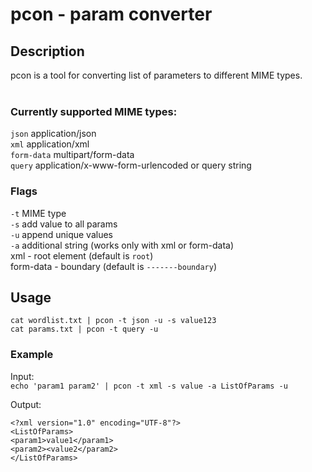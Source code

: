 # pcon - param converter

## Description
pcon is a tool for converting list of parameters to different MIME types.  
&nbsp;&nbsp;  
### Currently supported MIME types:  
`json`      application/json  
`xml`       application/xml  
`form-data` multipart/form-data  
`query`     application/x-www-form-urlencoded or query string   


### Flags

`-t` MIME type  
`-s` add value to all params  
`-u` append unique values  
`-a` additional string (works only with xml or form-data)  
    xml - root element (default is `root`)  
    form-data - boundary (default is `-------boundary`)  


## Usage
`cat wordlist.txt | pcon -t json -u -s value123`  
`cat params.txt | pcon -t query -u`

### Example

Input:  
`echo 'param1 param2' | pcon -t xml -s value -a ListOfParams -u`

Output:  
```
<?xml version="1.0" encoding="UTF-8"?>
<ListOfParams>
<param1>value1</param1>
<param2><value2</param2>
</ListOfParams>
```
